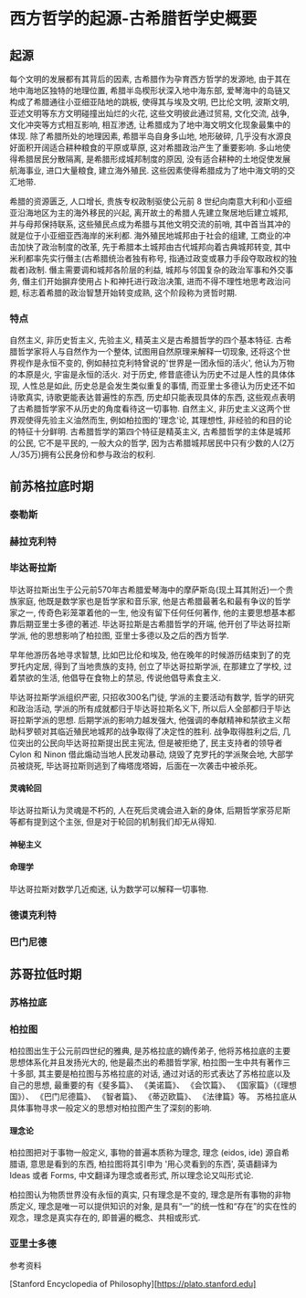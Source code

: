 # 西方哲学的起源-古希腊哲学史概要

## 起源

每个文明的发展都有其背后的因素, 古希腊作为孕育西方哲学的发源地, 由于其在地中海地区独特的地理位置, 希腊半岛楔形状深入地中海东部, 爱琴海中的岛链又构成了希腊通往小亚细亚陆地的跳板, 使得其与埃及文明, 巴比伦文明, 波斯文明, 亚述文明等东方文明碰撞出灿烂的火花, 这些文明彼此通过贸易, 文化交流, 战争, 文化冲突等方式相互影响, 相互渗透, 让希腊成为了地中海文明文化现象最集中的体现. 除了希腊所处的地理因素, 希腊半岛自身多山地, 地形破碎, 几乎没有水源良好面积开阔适合耕种粮食的平原或草原, 这对希腊政治产生了重要影响. 多山地使得希腊居民分散隔离, 是希腊形成城邦制度的原因, 没有适合耕种的土地促使发展航海事业, 进口大量粮食, 建立海外殖民. 这些因素使得希腊成为了地中海文明的交汇地带.

希腊的资源匮乏, 人口增长, 贵族专权政制驱使公元前 8 世纪向南意大利和小亚细亚沿海地区为主的海外移民的兴起, 离开故土的希腊人先建立聚居地后建立城邦, 并与母邦保持联系, 这些殖民点成为希腊与其他文明交流的前哨, 其中首当其冲的就是位于小亚细亚西海岸的米利都. 海外殖民地城邦由于社会的组建, 工商业的冲击加快了政治制度的改革, 先于希腊本土城邦由古代城邦向着古典城邦转变, 其中米利都率先实行僭主(古希腊统治者独有称号, 指通过政变或暴力手段夺取政权的独裁者)政制. 僭主需要调和城邦各阶层的利益, 城邦与邻国复杂的政治军事和外交事务, 僭主们开始摒弃使用占卜和神托进行政治决策, 进而不得不理性地思考政治问题, 标志着希腊的政治智慧开始转变成熟, 这个阶段称为贤哲时期.

### 特点

自然主义, 非历史哲主义, 先验主义, 精英主义是古希腊哲学的四个基本特征. 古希腊哲学家将人与自然作为一个整体, 试图用自然原理来解释一切现象, 还将这个世界视作是永恒不变的, 例如赫拉克利特曾说的'世界是一团永恒的活火', 他认为万物的本原是火, 宇宙是永恒的活火. 对于历史, 修昔底德认为历史不过是人性的具体体现, 人性总是如此, 历史总是会发生类似重复的事情, 而亚里士多德认为历史还不如诗歌真实, 诗歌更能表达普遍性的东西, 历史却只能表现具体的东西, 这些观点表明了古希腊哲学家不从历史的角度看待这一切事物. 自然主义, 非历史主义这两个世界观使得先验主义油然而生, 例如柏拉图的'理念'论, 其理想性, 非经验的和目的论的特征十分鲜明. 古希腊哲学的第四个特征是精英主义, 古希腊哲学的主体是城邦的公民, 它不是平民的, 一般大众的哲学, 因为古希腊城邦居民中只有少数的人(2万人/35万)拥有公民身份和参与政治的权利.

## 前苏格拉底时期

### 泰勒斯

### 赫拉克利特

### 毕达哥拉斯

毕达哥拉斯出生于公元前570年古希腊爱琴海中的摩萨斯岛(现土耳其附近)一个贵族家庭, 他既是数学家也是哲学家和音乐家, 他是古希腊最著名和最有争议的哲学家之一, 传奇色彩笼罩着他的一生, 他没有留下任何任何著作, 他的主要思想基本都靠后期亚里士多德的著述. 毕达哥拉斯是古希腊哲学的开端, 他开创了毕达哥拉斯学派, 他的思想影响了柏拉图, 亚里士多德以及之后的西方哲学.

早年他游历各地寻求智慧, 比如巴比伦和埃及, 他在晚年的时候游历结束到了的克罗托内定居, 得到了当地贵族的支持, 创立了毕达哥拉斯学派, 在那建立了学校, 过着禁欲的生活, 他倡导在食物上的禁忌, 传说他倡导素食主义.

毕达哥拉斯学派组织严密, 只招收300名门徒, 学派的主要活动有数学, 哲学的研究和政治活动, 学派的所有成就都归于毕达哥拉斯名义下, 所以后人全部都归于毕达哥拉斯学派的思想. 后期学派的影响力越发强大, 他强调的奉献精神和禁欲主义帮助科罗顿对其临近殖民地城邦的战争取得了决定性的胜利. 战争取得胜利之后, 几位突出的公民向毕达哥拉斯提出民主宪法, 但是被拒绝了, 民主支持者的领导者 Cylon 和 Ninon 借此煽动当地人民发动暴动, 烧毁了克罗托的学派聚会地, 大部学员被烧死, 毕达哥拉斯则逃到了梅塔庞塔姆，后面在一次袭击中被杀死。

#### 灵魂轮回

毕达哥拉斯认为灵魂是不朽的, 人在死后灵魂会进入新的身体, 后期哲学家芬尼斯等都有提到这个主张, 但是对于轮回的机制我们却无从得知.

#### 神秘主义

#### 命理学

毕达哥拉斯对数学几近痴迷, 认为数学可以解释一切事物.

### 德谟克利特

### 巴门尼德

## 苏哥拉低时期

### 苏格拉底

### 柏拉图

柏拉图出生于公元前四世纪的雅典, 是苏格拉底的嫡传弟子, 他将苏格拉底的主要思想体系化并且发扬光大的, 他是最杰出的希腊哲学家, 柏拉图一生中共有著作三十多部, 其主要是柏拉图与苏格拉底的对话, 通过对话的形式表达了苏格拉底以及自己的思想, 最重要的有《斐多篇》、 《美诺篇》、 《会饮篇》、 《国家篇》（《理想国》）、 《巴门尼德篇》、 《智者篇》、 《蒂迈欧篇》、 《法律篇》等。 苏格拉底从具体事物寻求一般定义的思想对柏拉图产生了深刻的影响.


#### 理念论

柏拉图把对于事物一般定义, 事物的普遍本质称为理念, 理念 (eidos, ide) 源自希腊语, 意思是看到的东西, 柏拉图将其引申为 '用心灵看到的东西', 英语翻译为 Ideas 或者 Forms, 中文翻译为理念或者形式, 所以理念论又叫形式论.

柏拉图认为物质世界没有永恒的真实, 只有理念是不变的, 理念是所有事物的非物质定义, 理念是唯一可以提供知识的对象, 是具有“一”的统一性和“存在”的实在性的观念，理念是真实存在的, 即普遍的概念、共相或形式.


### 亚里士多德

参考资料

[Stanford Encyclopedia of Philosophy][https://plato.stanford.edu]
